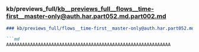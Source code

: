 ### kb/previews_full/kb__previews_full__flows__time-first__master-only@auth.har.part052.md.part002.md

```md
### kb/previews_full/flows__time-first__master-only@auth.har.part052.md (part 002)

```md
AAAAAAAAAAAAAAAAAAAAAAAAAAAAAAAAAAAAAAAAAAAAAAAAAAAAAAAAAAAAAA
```

```

```
